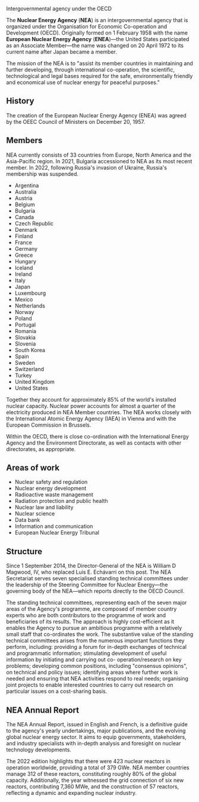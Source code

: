 Intergovernmental agency under the OECD

The **Nuclear Energy Agency** (**NEA**) is an intergovernmental agency that is
organized under the Organisation for Economic Co-operation and Development
(OECD). Originally formed on 1 February 1958 with the name **European Nuclear
Energy Agency** (**ENEA**)—the United States participated as an Associate
Member—the name was changed on 20 April 1972 to its current name after Japan
became a member.

The mission of the NEA is to "assist its member countries in maintaining and
further developing, through international co-operation, the scientific,
technological and legal bases required for the safe, environmentally friendly
and economical use of nuclear energy for peaceful purposes."

## History

The creation of the European Nuclear Energy Agency (ENEA) was agreed by the
OEEC Council of Ministers on December 20, 1957.

## Members

NEA currently consists of 33 countries from Europe, North America and the
Asia-Pacific region. In 2021, Bulgaria accessioned to NEA as its most recent
member. In 2022, following Russia's invasion of Ukraine, Russia's membership
was suspended.

  * Argentina
  * Australia
  * Austria
  * Belgium
  * Bulgaria
  * Canada
  * Czech Republic
  * Denmark
  * Finland
  * France
  * Germany
  * Greece
  * Hungary
  * Iceland
  * Ireland
  * Italy
  * Japan
  * Luxembourg
  * Mexico
  * Netherlands
  * Norway
  * Poland
  * Portugal
  * Romania
  * Slovakia
  * Slovenia
  * South Korea
  * Spain
  * Sweden
  * Switzerland
  * Turkey
  * United Kingdom
  * United States

Together they account for approximately 85% of the world's installed nuclear
capacity. Nuclear power accounts for almost a quarter of the electricity
produced in NEA Member countries. The NEA works closely with the International
Atomic Energy Agency (IAEA) in Vienna and with the European Commission in
Brussels.

Within the OECD, there is close co-ordination with the International Energy
Agency and the Environment Directorate, as well as contacts with other
directorates, as appropriate.

## Areas of work

  * Nuclear safety and regulation
  * Nuclear energy development
  * Radioactive waste management
  * Radiation protection and public health
  * Nuclear law and liability
  * Nuclear science
  * Data bank
  * Information and communication
  * European Nuclear Energy Tribunal

## Structure

Since 1 September 2014, the Director-General of the NEA is William D Magwood,
IV, who replaced Luis E. Echávarri on this post. The NEA Secretariat serves
seven specialised standing technical committees under the leadership of the
Steering Committee for Nuclear Energy—the governing body of the NEA—which
reports directly to the OECD Council.

The standing technical committees, representing each of the seven major areas
of the Agency's programme, are composed of member country experts who are both
contributors to the programme of work and beneficiaries of its results. The
approach is highly cost-efficient as it enables the Agency to pursue an
ambitious programme with a relatively small staff that co-ordinates the work.
The substantive value of the standing technical committees arises from the
numerous important functions they perform, including: providing a forum for
in-depth exchanges of technical and programmatic information; stimulating
development of useful information by initiating and carrying out co-
operation/research on key problems; developing common positions, including
"consensus opinions", on technical and policy issues; identifying areas where
further work is needed and ensuring that NEA activities respond to real needs;
organising joint projects to enable interested countries to carry out research
on particular issues on a cost-sharing basis.

## NEA Annual Report

The NEA Annual Report, issued in English and French, is a definitive guide to
the agency's yearly undertakings, major publications, and the evolving global
nuclear energy sector. It aims to equip governments, stakeholders, and
industry specialists with in-depth analysis and foresight on nuclear
technology developments.

The 2022 edition highlights that there were 423 nuclear reactors in operation
worldwide, providing a total of 379 GWe. NEA member countries manage 312 of
these reactors, constituting roughly 80% of the global capacity. Additionally,
the year witnessed the grid connection of six new reactors, contributing 7,360
MWe, and the construction of 57 reactors, reflecting a dynamic and expanding
nuclear industry.